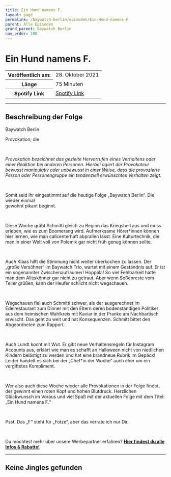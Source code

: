 ```yaml
---
title: Ein Hund namens F.
layout: page
permalink: /baywatch-berlin/episoden/Ein-Hund-namens-F
parent: Alle Episoden
grand_parent: Baywatch Berlin
nav_order: 100
---
```


# Ein Hund namens F.
<table class="resp-table dcf-table dcf-table-responsive dcf-table-bordered dcf-table-striped dcf-w-100%">
                    <tbody>
                        <tr>
                            <th scope="row">Veröffentlich am:</th>
                            <td data-label="Veröffentlich am:">28. Oktober 2021</td>
                        </tr>
                        <tr>
                            <th scope="row">Länge </th>
                            <td data-label="Länge ">75 Minuten</td>
                        </tr><tr>
                                <th scope="row">Spotify Link</th>
                                <td data-label="Spotify Link"><a href="https://open.spotify.com/episode/76yDc2PPJCGxG7i71mslNE">Spotify Link</a></td>
                            </tr></tbody>
                </table>

***

## Beschreibung der Folge

<div>
Baywatch Berlin <br> <p>Provokation; die</p> <br> <p><em>Provokation bezeichnet das gezielte Hervorrufen eines Verhaltens oder einer Reaktion bei anderen Personen. Hierbei agiert der Provokateur bewusst manipulativ oder unbewusst in einer Weise, dass die provozierte Person oder Personengruppe ein tendenziell erwünschtes Verhalten zeigt.</em></p> <br> <p>Somit seid ihr eingestimmt auf die heutige Folge „Baywatch Berlin“. Die wieder einmal <br> gewohnt pikant beginnt. </p> <br> <p>Diese Woche gräbt Schmitti gleich zu Beginn das Kriegsbeil aus und muss erleben, wie es zum Boomerang wird. Aufmerksame Hörer*innen können hier lernen, wie man callcenterhaft abprallen lässt. Eine Kulturtechnik, die man in einer Welt voll von Polemik gar nicht früh genug können sollte.</p> <br> <p>Auch Klaas hilft die Stimmung nicht weiter überkochen zu lassen. Der „große Versöhner“ im Baywatch Trio, wartet mit einem Geständnis auf. Er ist ein sogenannter Zwischenaufräumer! Hoppala! So viel Fehlbarkeit hatte man dem Alleskönner gar nicht zu getraut. Aber wenn Soßenreste vom Teller grüßen, kann der Heufer schlicht nicht wegschauen.</p> <br> <p>Wegschauen fiel auch Schmitti schwer, als der ausgerechnet im Edelrestaurant zum Dinner mit den Eltern deren bodenständigen Politiker aus dem heimischen Wahlkreis mit Kaviar in der Pranke am Nachbartisch erwischt. Das geht zu weit und hat Konsequenzen. Schmitt bittet den Abgeordneten zum Rapport.</p> <br> <p>Auch Lundt kocht mit Wut. Er gibt neue Verhaltensregeln für Instagram Accounts aus, erklärt wie man es schafft an Halloween nicht von niedlichen Kindern belästigt zu werden und hat eine brandneue Rubrik im Gepäck! Leider handelt es sich bei der „Chef*in der Woche“ auch eher um ein vergiftetes Kompliment.</p> <br> <p>Wer also auch diese Woche wieder alle Provokationen in der Folge findet, der gewinnt einen roten Kopf und hohen Blutdruck. Herzlichen Glückwunsch im Voraus und viel Spaß mit der aktuellen Folge mit dem Titel: „Ein Hund namens F.“</p> <br> <p>Psst. Das „F“ steht für „Fotze“, aber das verrate ich nur Dir.</p> <br> <p>Du möchtest mehr über unsere Werbepartner erfahren? <a href="https://linktr.ee/BaywatchBerlin"><strong>Hier findest du alle Infos & Rabatte!</strong></a></p>  
</div>

***

## Keine Jingles gefunden